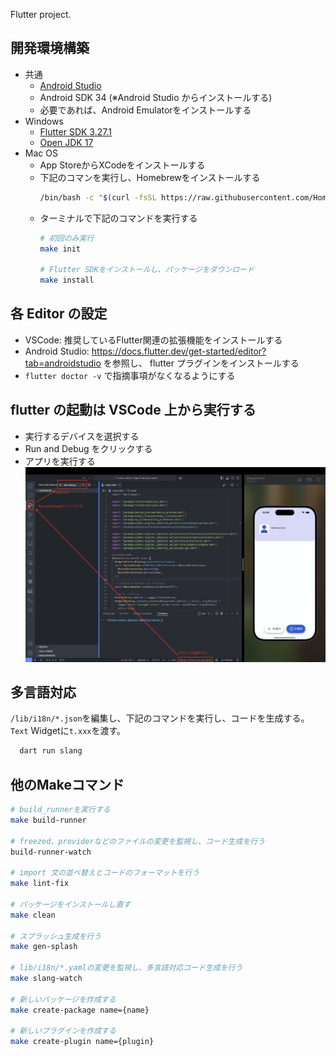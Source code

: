 Flutter project.

## 開発環境構築
- 共通
  - [Android Studio](https://developer.android.com/studio)
  - Android SDK 34 (※Android Studio からインストールする)
  - 必要であれば、Android Emulatorをインストールする
- Windows
  - [Flutter SDK 3.27.1](https://docs.flutter.dev/release/archive)
  - [Open JDK 17](https://jdk.java.net/archive/)
- Mac OS
  - App StoreからXCodeをインストールする
  - 下記のコマンを実行し、Homebrewをインストールする
    ``` bash
    /bin/bash -c "$(curl -fsSL https://raw.githubusercontent.com/Homebrew/install/HEAD/install.sh)"
    ```
  - ターミナルで下記のコマンドを実行する
    ```bash
    # 初回のみ実行
    make init

    # Flutter SDKをインストールし、パッケージをダウンロード
    make install
    ```

## 各 Editor の設定
- VSCode: 推奨しているFlutter関連の拡張機能をインストールする
- Android Studio: https://docs.flutter.dev/get-started/editor?tab=androidstudio を参照し、 flutter プラグインをインストールする
- `flutter doctor -v` で指摘事項がなくなるようにする

## flutter の起動は VSCode 上から実行する
- 実行するデバイスを選択する
- Run and Debug をクリックする
- アプリを実行する
![run_and_debug](docs/img/vscode.png)

## 多言語対応
`/lib/i18n/*.json`を編集し、下記のコマンドを実行し、コードを生成する。
`Text` Widgetに`t.xxx`を渡す。
  ```bash
    dart run slang
  ```

## 他のMakeコマンド
  
  ```bash
  # build_runnerを実行する
  make build-runner

  # freezed、providerなどのファイルの変更を監視し、コード生成を行う
  build-runner-watch

  # import 文の並べ替えとコードのフォーマットを行う
  make lint-fix

  # パッケージをインストールし直す
  make clean

  # スプラッシュ生成を行う
  make gen-splash

  # lib/i18n/*.yamlの変更を監視し、多言語対応コード生成を行う
  make slang-watch

  # 新しいパッケージを作成する
  make create-package name={name}

  # 新しいプラグインを作成する
  make create-plugin name={plugin}
  ```
